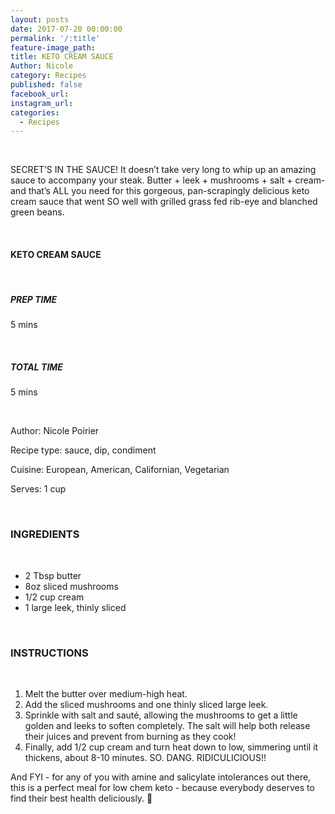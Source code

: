 ```yaml
---
layout: posts
date: 2017-07-20 00:00:00
permalink: '/:title'
feature-image_path:
title: KETO CREAM SAUCE
Author: Nicole
category: Recipes
published: false
facebook_url:
instagram_url:
categories:
  - Recipes
---
```


&nbsp;

SECRET’S IN THE SAUCE! It doesn’t take very long to whip up an amazing sauce to accompany your steak. Butter + leek + mushrooms + salt + cream- and that’s ALL you need for this gorgeous, pan-scrapingly delicious keto cream sauce that went SO well with grilled grass fed rib-eye and blanched green beans.

&nbsp;

#### KETO CREAM SAUCE

&nbsp;

##### PREP TIME

5 mins

&nbsp;

##### TOTAL TIME

5 mins

&nbsp;

Author: Nicole Poirier

Recipe type: sauce, dip, condiment

Cuisine: European, American, Californian, Vegetarian

Serves: 1 cup

&nbsp;

### INGREDIENTS

&nbsp;

* 2 Tbsp butter
* 8oz sliced mushrooms
* 1/2 cup cream
* 1 large leek, thinly sliced

&nbsp;

### INSTRUCTIONS

&nbsp;

1. Melt the butter over medium-high heat.
2. Add the sliced mushrooms and one thinly sliced large leek.
3. Sprinkle with salt and saut&eacute;, allowing the mushrooms to get a little golden and leeks to soften completely. The salt will help both release their juices and prevent from burning as they cook!
4. Finally, add 1/2 cup cream and turn heat down to low, simmering until it thickens, about 8-10 minutes. SO. DANG. RIDICULICIOUS!!&nbsp;

And FYI - for any of you with amine and salicylate intolerances out there, this is a perfect meal for low chem keto - because everybody deserves to find their best health deliciously. 💖